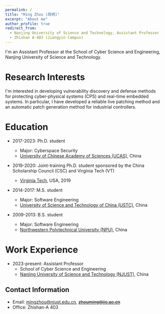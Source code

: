 ```yaml
---
permalink: /
title: "Ming Zhou (周明)"
excerpt: "About me"
author_profile: true
redirect_from: 
  - Nanjing University of Science and Technology, Assistant Professor
  - Zhishan A-403 (Jiangyin Campus)
---
```

I'm an Assistant Professor at the School of Cyber Science and Engineering, Nanjing University of Science and Technology.

Research Interests
======
I'm interested in developing vulnerability discovery and defense methods for protecting cyber-physical systems (CPS) and real-time embedded systems.  In particular, I have developed a reliable live patching method and an automatic patch generation method for industrial controllers.

Education
======
* 2017-2023: Ph.D. student
  * Major: Cyberspace Security
  * [University of Chinese Academy of Sciences (UCAS)](https://english.ucas.ac.cn/), China

* 2019-2020: Joint-training Ph.D. student sponsored by the China Scholarship Council (CSC) and Virginia Tech (VT)
  * [Virginia Tech](https://dcarea.vt.edu/), USA, 2019

* 2014-2017: M.S. student
  * Major: Software Engineering
  * [University of Science and Technology of China (USTC)](https://en.ustc.edu.cn/), China

* 2009-2013: B.S. student
  * Major: Software Engineering
  * [Northwestern Polytechnical University (NPU)](https://en.nwpu.edu.cn/), China

Work Experience
======
* 2023-present: Assistant Professor
  * School of Cyber Science and Engineering
  * [Nanjing University of Science and Technology (NJUST)](https://english.njust.edu.cn/), China

Contact Information
------
* Email: mingzhou@njust.edu.cn, <strike>zhouming@iie.ac.cn</strike>
* Office: Zhishan-A 403

